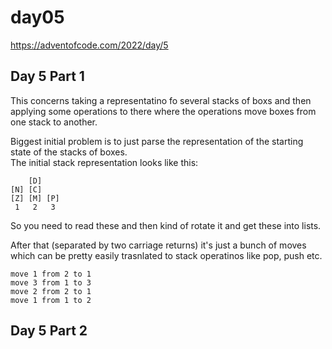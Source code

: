 # day05

<https://adventofcode.com/2022/day/5>

## Day 5 Part 1

This concerns taking a representatino fo several stacks of boxs and then applying some operations to there
where the operations move boxes from one stack to another.

Biggest initial problem is to just parse the representation of the starting state of the stacks of boxes.  
The initial stack representation looks like this:

````text
    [D]    
[N] [C]    
[Z] [M] [P]
 1   2   3 
````

So you need to read these and then kind of rotate it and get these into lists.


After that (separated by two carriage returns) it's just a bunch of moves which can be pretty easily trasnlated to stack operatinos like pop, push etc.

````text
move 1 from 2 to 1
move 3 from 1 to 3
move 2 from 2 to 1
move 1 from 1 to 2
````

## Day 5 Part 2

